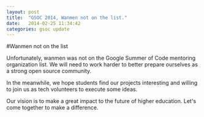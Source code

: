 ```yaml
---
layout: post
title:  "GSOC 2014, Wanmen not on the list."
date:   2014-02-25 11:34:42
categories: gsoc update
---
```


#Wanmen not on the list

Unfortunately, wanmen was not on the Google Summer of Code mentoring organization list. We will need to work harder to better prepare ourselves as a strong open source community. 

In the meanwhile, we hope students find our projects interesting and willing to join us as tech volunteers to execute some ideas. 

Our vision is to make a great impact to the future of higher education. Let's come together to make a difference.
